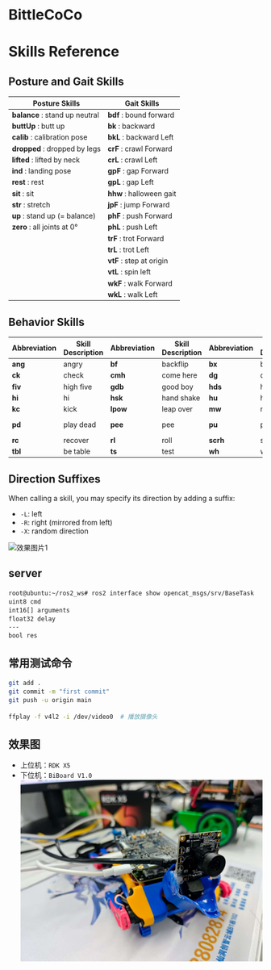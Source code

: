 # BittleCoCo

# Skills Reference

## Posture and Gait Skills


| Posture Skills                  | Gait Skills                  |
|---------------------------------|------------------------------|
| **balance** : stand up neutral  | **bdf** : bound forward      |
| **buttUp** : butt up            | **bk** : backward            |
| **calib** : calibration pose    | **bkL** : backward Left      |
| **dropped** : dropped by legs   | **crF** : crawl Forward     |
| **lifted** : lifted by neck     | **crL** : crawl Left        |
| **ind** : landing pose          | **gpF** : gap Forward       |
| **rest** : rest                 | **gpL** : gap Left          |
| **sit** : sit                   | **hhw** : halloween gait    |
| **str** : stretch               | **jpF** : jump Forward      |
| **up** : stand up (= balance)   | **phF** : push Forward      |
| **zero** : all joints at 0°     | **phL** : push Left         |
|                                 | **trF** : trot Forward      |
|                                 | **trL** : trot Left         |
|                                 | **vtF** : step at origin    |
|                                 | **vtL** : spin left         |
|                                 | **wkF** : walk Forward      |
|                                 | **wkL** : walk Left         |

## Behavior Skills

| Abbreviation | Skill Description     | Abbreviation | Skill Description     | Abbreviation | Skill Description     | Abbreviation | Skill Description     |
|--------------|-----------------------|--------------|-----------------------|--------------|-----------------------|--------------|-----------------------|
| **ang**      | angry                 | **bf**       | backflip              | **bx**       | boxing                | **chr**      | cheers                |
| **ck**       | check                 | **cmh**      | come here             | **dg**       | dig                   | **ff**       | front flip            |
| **fiv**      | high five             | **gdb**      | good boy              | **hds**      | handstand             | **hg**       | hug                   |
| **hi**       | hi                    | **hsk**      | hand shake            | **hu**       | hands up              | **jmp**      | jump                  |
| **kc**       | kick                  | **lpow**     | leap over             | **mw**       | moon walk             | **nd**       | nod                   |
| **pd**       | play dead             | **pee**      | pee                   | **pu**       | push ups              | **pu1**      | one-hand push         |
| **rc**       | recover               | **rl**       | roll                  | **scrh**     | scratch               | **snf**      | sniff                 |
| **tbl**      | be table              | **ts**       | test                  | **wh**       | wave head             | **zz**       | 0° reset              |

## Direction Suffixes
When calling a skill, you may specify its direction by adding a suffix:
- `-L`: left
- `-R`: right (mirrored from left)
- `-X`: random direction


![效果图片1](./assets/image.avif "串口控制命令表")




## server
```bash
root@ubuntu:~/ros2_ws# ros2 interface show opencat_msgs/srv/BaseTask 
uint8 cmd
int16[] arguments
float32 delay
---
bool res
```

## 常用测试命令

```bash
git add .
git commit -m "first commit"
git push -u origin main

ffplay -f v4l2 -i /dev/video0  # 播放摄像头

```

## 效果图
- 上位机：`RDK X5`
- 下位机：`BiBoard V1.0`
![效果图片1](./assets/overview.jpg "BittleCoCo整体效果图")


